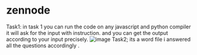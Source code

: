# zennode

Task1:
in task 1 you can run the code on any javascript and python compiler it will ask for the input with instruction.
and you can get the output according to your input precisely.
![image](https://github.com/shivam576/zennode/assets/77051631/d5b333c4-1784-4a75-a319-e3ef9e13a78d)
Task2; its a word file i answered all the questions accordingly .
